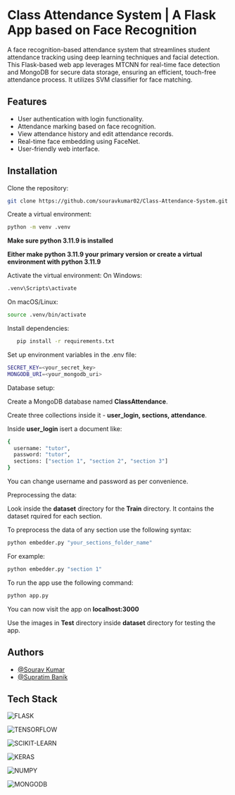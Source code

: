 # Class Attendance System | A Flask App based on Face Recognition

A face recognition-based attendance system that streamlines student attendance tracking using deep learning techniques and facial detection. This Flask-based web app leverages MTCNN for real-time face detection and MongoDB for secure data storage, ensuring an efficient, touch-free attendance process. It utilizes SVM classifier for face matching.


## Features

- User authentication with login functionality.
- Attendance marking based on face recognition.
- View attendance history and edit attendance records.
- Real-time face embedding using FaceNet.
- User-friendly web interface.

## Installation

Clone the repository:

```bash
git clone https://github.com/souravkumar02/Class-Attendance-System.git
```

Create a virtual environment:

```bash
python -m venv .venv
```

**Make sure python 3.11.9 is installed**

**Either make python 3.11.9 your primary version or create a virtual environment with python 3.11.9**

Activate the virtual environment:
On Windows:

```bash
.venv\Scripts\activate
```

On macOS/Linux:

```bash
source .venv/bin/activate
```

Install dependencies:

```bash
   pip install -r requirements.txt
```

Set up environment variables in the .env file:

```bash
SECRET_KEY=<your_secret_key>
MONGODB_URI=<your_mongodb_uri>
```

Database setup:

Create a MongoDB database named **ClassAttendance**.

Create three collections inside it - **user_login, sections, attendance**.

Inside **user_login** isert a document like:

```bash
{
  username: "tutor",
  password: "tutor",
  sections: ["section 1", "section 2", "section 3"]
}
```

You can change username and password as per convenience.

Preprocessing the data:

Look inside the **dataset** directory for the **Train** directory. It contains the dataset rquired for each section.

To preprocess the data of any section use the following syntax:

```bash
python embedder.py "your_sections_folder_name"
```

For example:

```bash
python embedder.py "section 1"
```

To run the app use the following command:

```bash
python app.py
```

You can now visit the app on **localhost:3000**

Use the images in **Test** directory inside **dataset** directory for testing the app.

## Authors

- [@Sourav Kumar](https://github.com/souravkumar02)
- [@Supratim Banik](https://github.com/supratimbanik)

## Tech Stack

![FLASK](https://img.shields.io/badge/Flask-000000?style=for-the-badge&logo=Flask&logoColor=white)

![TENSORFLOW](https://img.shields.io/badge/-TensorFlow-FF6F00?style=for-the-badge&logo=tensorflow&logoColor=white)

![SCIKIT-LEARN](https://img.shields.io/badge/scikit--learn-F7931E?style=flat-square&logo=scikit-learn&logoColor=white)

![KERAS](https://img.shields.io/badge/-Keras-E34F26?style=flat-square&logo=keras)

![NUMPY](https://img.shields.io/badge/Numpy-777BB4?style=for-the-badge&logo=numpy&logoColor=white)

![MONGODB](https://img.shields.io/badge/-MongoDB-13aa52?style=for-the-badge&logo=mongodb&logoColor=white)
